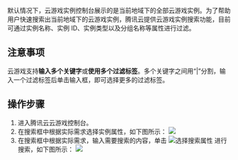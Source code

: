 默认情况下，云游戏实例控制台展示的是当前地域下的全部云游戏实例。为了帮助用户快速搜索出当前地域下的云游戏实例，腾讯云提供云游戏实例搜索功能，目前可通过实例名称、实例 ID、实例类型以及分组名称等属性进行过滤。


## 注意事项
云游戏支持**输入多个关键字**或**使用多个过滤标签**。多个关键字之间用“|”分割，输入一个过滤标签后单击输入框，即可选择更多的过滤标签。

## 操作步骤

1. 进入腾讯云云游戏控制台。
2. 在搜索框中根据实际需求选择实例属性，如下图所示：
![](https://main.qcloudimg.com/raw/2b104ae3fd27c066aaba81590b0ed94e.png)
3. 在搜索框中根据实际需求，输入需要搜索的内容，单击 ![选择搜索属性](https://main.qcloudimg.com/raw/3cca38f08eaa87087cdd1b81eaf08a0a.png) 进行搜索，如下图所示：
![](https://main.qcloudimg.com/raw/1e8358710aab0679bbab3980842e35ed.png)
 
